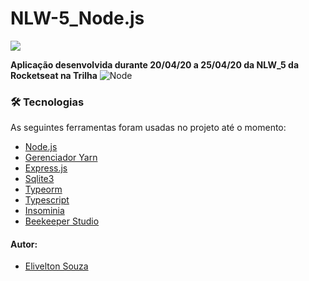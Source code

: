 # NLW-5_Node.js

 <img src="https://nextlevelweek.com/og/next-level-week.png"></img>


 **Aplicação desenvolvida durante 20/04/20 a 25/04/20 da NLW_5 da Rocketseat na Trilha** ![Node](https://img.shields.io/badge/-Node.js-333333?style=flat&logo=node.js)
 


### 🛠 Tecnologias

As seguintes ferramentas foram usadas no projeto até o momento:

- [Node.js]()
- [Gerenciador Yarn]()
- [Express.js]()
- [Sqlite3]()
- [Typeorm]()
- [Typescript]()
- [Insominia]()
- [Beekeeper Studio]()




#### Autor:

- [Elivelton Souza](https://github.com/EliveltonSouzaDev)
